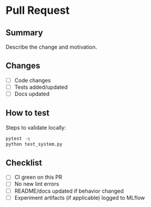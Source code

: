 # Pull Request

## Summary

Describe the change and motivation.

## Changes

- [ ] Code changes
- [ ] Tests added/updated
- [ ] Docs updated

## How to test

Steps to validate locally:

```bash
pytest -q
python test_system.py
```

## Checklist

- [ ] CI green on this PR
- [ ] No new lint errors
- [ ] README/docs updated if behavior changed
- [ ] Experiment artifacts (if applicable) logged to MLflow
